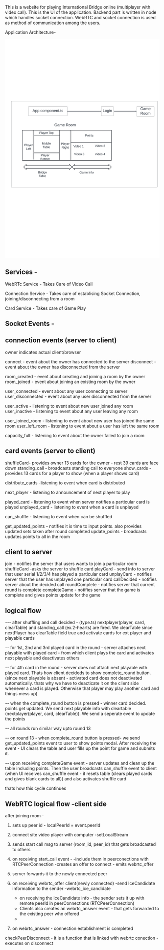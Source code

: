This is a website for playing International Bridge online (multiplayer with video call). This is the UI of the application. Backend part is written in node which handles socket connection. WebRTC and socket connection is used as method of communication among the users.


Application Architecture-

![Alt text](./Bridge%20Diagram.png "Title")

Services -
-------------------------------------
WebRTc Service - Takes Care of Video Call

Connection Service - Takes care of establising Socket Connection, joining/disconnecting from a room

Card Service - Takes care of Game Play


Socket Events -
------------------------------------------

connection events (server to client)
--------------------------------------
owner indicates actual client/browser
  
connect - event about the owner has connected to the server
disconnect - event about the owner has disconnected from the server
  
room_created - event about creating and joining a room by the owner
room_joined - event about joining an existing room by the owner
  
user_connected - event about any user connecting to server
user_disconnected - event about any user disconnected from the server
  
user_active - listening to event about new user joined any room
user_inactive - listening to event about any user leaving any room
  
user_joined_room - listening to event about new user has joined the same room
user_left_room - listening to event about a user has left the same room
  
capacity_full - listening to event about the owner failed to join a room
  
  
card events (server to client)
---------------------------------
shuffleCard- provides owner 13 cards for the owner - rest 39 cards are face down
standing_call - broadcasts standing call to everyone
show_cards - provides 13 cards for a player to show (when a player shows card)
  
distribute_cards -listening to event when card is distributed 
  
next_player - listening to announcement of next player to play
  
played_card - listening to event when server notifies a particular card is played
unplayed_card - listening to event when a card is unplayed
  
can_shuffle - listening to event when can be shuffled
  
get_updated_points - notifies it is time to input points. also provides updated sets taken after round completed
update_points - broadcasts updates points to all in the room
  
  
client to server
--------------------
join - notifies the server that users wants to join a particular room
shuffleCard -asks the server to shuffle card
playCard - send info to server that user serial 1/2/3/4 has played a particular card
unplayCard - notifies server that the user has unplayed one particular card
callDecided - notifies server about the decided call
roundComplete - notifies server that current round is complete
completeGame - notifies server that the game is complete and gives points update for the game

logical flow
------------------
--- after shuffling and call decided - (type.ts) nextplayer(player, card, clearTable) and standing_call (ex.2-hearts) are fired. We clearTable since nextPlayer has clearTable field true and activate cards for ext player and playable cards
  
-- for 1st, 2nd and 3rd played card in the round - server attaches next playable with played card - from which client plays the card and activates next playable and deactivates others
  
-- for 4th card in the round - server does not attach next playable with played card. Thats how client decideds to show complete_round button. (since next playable is absent - activated card does not deactivated automatically. thats why we have to deacticate it on the client side whenever a card is played. Otherwise that player may play another card and things mess up)
  
-- when the complete_round button is pressed - winner card decided. points get updated. We send next playable info with cleartable (nextplayer(player, card, clearTable)). We send a seperate event to update the points
  
-- all rounds run similar way upto round 13
  
-- on round 13 - when complete_round button is pressed- we send get_updated_points event to user to show points modal. After receiving the event - UI clears the table and user fills up the point for game and submits it.
  
-- upon receiving completeGame event - server updates and clean up the table including points. Then the user broadcasts can_shuffle event to client (when UI receives can_shuffle event - it resets table (clears played cards and gives blank cards to all)) and also activates shuffle card
  
thats how this cycle continues


WebRTC logical flow -client side
----------------------------------  
after joining room - 

   1. sets up peer id - localPeerId = event.peerId
   2. connect site video player with computer -setLocalStream
   3. sends start call msg to server (room_id, peer_id) that gets broadcasted to others

   4. on receiving start_call event - 
        -include them in peerconections with RTCPeerConnection
        -creates an offer to connect - emits webrtc_offer


   5. server forwards it to the newly connected peer

   6. on receiving webrtc_offer client(newly connected) 
        -send IceCandidate information to the sender -webrtc_ice_candidate
        - on receiving the IceCandidate info - the sender sets it up with remote peerId in peerConnections (RTCPeerConnection)
        - Clients also creates an webrtc_answer event - that gets forwarded to the existing peer who offered
        - 

   7. on webrtc_answer - connection establishment is completed


 checkPeerDisconnect - it is a function that is linked with webrtc conection - executes
                    on disconnect